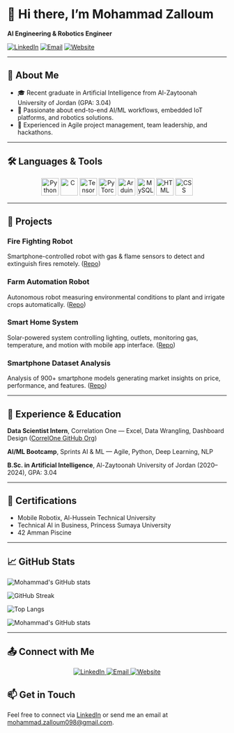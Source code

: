 # 👋 Hi there, I’m Mohammad Zalloum

**AI Engineering & Robotics Engineer**

[![LinkedIn](https://img.shields.io/badge/LinkedIn-Connect-blue)](https://www.linkedin.com/in/mohammad-zalloum-36158323b/)
[![Email](https://img.shields.io/badge/Email-✉️-green)](mailto:mohammad.zalloum098@gmail.com)
[![Website](https://img.shields.io/badge/Portfolio-🌐-lightgrey)](https://mohammadzalloum.dev)

---

## 🎯 About Me

- 🎓 Recent graduate in Artificial Intelligence from Al-Zaytoonah University of Jordan (GPA: 3.04)
- 🤖 Passionate about end-to-end AI/ML workflows, embedded IoT platforms, and robotics solutions.
- 🚀 Experienced in Agile project management, team leadership, and hackathons.

---

## 🛠️ Languages & Tools

<p align="center">
  <img src="https://cdn.jsdelivr.net/gh/devicons/devicon/icons/python/python-original.svg" width="40" height="40" alt="Python"/>
  <img src="https://cdn.jsdelivr.net/gh/devicons/devicon/icons/c/c-original.svg" width="40" height="40" alt="C"/>
  <img src="https://cdn.jsdelivr.net/gh/devicons/devicon/icons/tensorflow/tensorflow-original.svg" width="40" height="40" alt="TensorFlow"/>
  <img src="https://cdn.jsdelivr.net/gh/devicons/devicon/icons/pytorch/pytorch-original.svg" width="40" height="40" alt="PyTorch"/>
  <img src="https://cdn.jsdelivr.net/gh/devicons/devicon/icons/arduino/arduino-original.svg" width="40" height="40" alt="Arduino"/>
  <img src="https://cdn.jsdelivr.net/gh/devicons/devicon/icons/mysql/mysql-original.svg" width="40" height="40" alt="MySQL"/>
  <img src="https://cdn.jsdelivr.net/gh/devicons/devicon/icons/html5/html5-original.svg" width="40" height="40" alt="HTML"/>
  <img src="https://cdn.jsdelivr.net/gh/devicons/devicon/icons/css3/css3-original.svg" width="40" height="40" alt="CSS"/>
</p>

---

## 🚧 Projects

### Fire Fighting Robot

Smartphone-controlled robot with gas & flame sensors to detect and extinguish fires remotely. ([Repo](https://github.com/mohammadzalloum/fire-fighting-robot))

### Farm Automation Robot

Autonomous robot measuring environmental conditions to plant and irrigate crops automatically. ([Repo](https://github.com/mohammadzalloum/farm-robot))

### Smart Home System

Solar-powered system controlling lighting, outlets, monitoring gas, temperature, and motion with mobile app interface. ([Repo](https://github.com/mohammadzalloum/smart-home-system))

### Smartphone Dataset Analysis

Analysis of 900+ smartphone models generating market insights on price, performance, and features. ([Repo](https://github.com/mohammadzalloum/smartphone-analysis))

---

## 💼 Experience & Education

**Data Scientist Intern**, Correlation One — Excel, Data Wrangling, Dashboard Design ([CorrelOne GitHub Org](https://github.com/correlation-one))

**AI/ML Bootcamp**, Sprints AI & ML — Agile, Python, Deep Learning, NLP

**B.Sc. in Artificial Intelligence**, Al-Zaytoonah University of Jordan (2020–2024), GPA: 3.04

---

## 📜 Certifications

- Mobile Robotix, Al-Hussein Technical University
- Technical AI in Business, Princess Sumaya University
- 42 Amman Piscine

---

## 📈 GitHub Stats

![Mohammad's GitHub stats](https://github-readme-stats.vercel.app/api?username=mohammadzalloum&show_icons=true&theme=radical)

![GitHub Streak](https://github-readme-streak-stats.herokuapp.com?user=mohammadzalloum&theme=radical&hide_border=true)

![Top Langs](https://github-readme-stats.vercel.app/api/top-langs/?username=mohammadzalloum&layout=compact&theme=radical)

![Mohammad's GitHub stats](https://github-readme-stats.vercel.app/api?username=mohammadzalloum&show_icons=true&theme=radical)

---

## 📤 Connect with Me

<p align="center">
  <a href="https://www.linkedin.com/in/mohammad-zalloum-36158323b/" target="_blank">
    <img src="https://img.shields.io/badge/LinkedIn-0A66C2?style=for-the-badge&logo=linkedin&logoColor=white" alt="LinkedIn"/>
  </a>
  <a href="mailto:mohammad.zalloum098@gmail.com" target="_blank">
    <img src="https://img.shields.io/badge/Email-D14836?style=for-the-badge&logo=gmail&logoColor=white" alt="Email"/>
  </a>
  <a href="https://mohammadzalloum.dev" target="_blank">
    <img src="https://img.shields.io/badge/Website-000000?style=for-the-badge&logo=About.me&logoColor=white" alt="Website"/>
  </a>
</p>

## 📫 Get in Touch

Feel free to connect via [LinkedIn](https://www.linkedin.com/in/mohammad-zalloum-36158323b/) or send me an email at [mohammad.zalloum098@gmail.com](mailto:mohammad.zalloum098@gmail.com).
